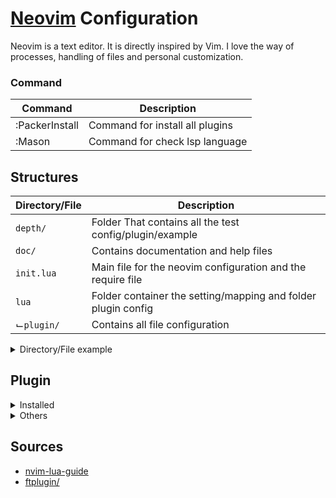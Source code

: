 # [Neovim](https://neovim.io) Configuration

Neovim is a text editor. It is directly inspired by Vim. I love the way of processes, handling of files and personal customization.

### Command

|  Command         |                         Description                          |
|------------------|--------------------------------------------------------------|
| :PackerInstall   | Command for install all plugins                              |
| :Mason           | Command for check lsp language                               |


## Structures

|  Directory/File  |                         Description                          |
|------------------|--------------------------------------------------------------|
| `depth/`         | Folder That contains all the test config/plugin/example      |
| `doc/`           | Contains documentation and help files                        |
| `init.lua`       | Main file for the neovim configuration and the require file  |
| `lua`            | Folder container the setting/mapping and folder plugin config|
|  ⌙`plugin/`      | Contains all file configuration                              |

<details>
<summary> Directory/File example</summary>

|  Directory/File  |                         Description                          |
|------------------|--------------------------------------------------------------|
| `filetype.lua`   | Used to set a file's lua filetype                            |
| `autoload/`      | Scripts loaded dynamically using Vim's autoload feature      |
| `colors/`        | Vim colorscheme files conventionally go here                 |
| `compiler/`      | Contains files related to compilation and make functionality |
| `doc/`           | Contains documentation and help files                        |
| `ftplugin/`      | Filetype-specific configurations here                        |
| `ftdetect/`      | FileType-specific detection here                             |
| `indent/`        | Contains scripts related to indentation                      |
| `plugin/`        | Contains all file configuration                              |
| `pack/`          | Vim's default location for third-party plugins               |
| `spell/`         | Files related to spell-checking                              |
| `syntax/`        | Contains scripts related to syntax highlighting              |
| `depth/`         | Folder That contains all the test config/plugin              |

<font size="1">* This structure is an example/idea, it is in no way an absolute truth and can be adapted according to your preference.</font>
</details>

## Plugin

<details>
<summary> Installed</summary>

- [x] [Packer (Manager Package)](https://github.com/wbthomason/packer.nvim)
- [x] [Nvim-web-devicons](https://github.com/nvim-tree/nvim-web-devicons)
- [x] [Lualine](https://github.com/nvim-lualine/lualine.nvim)
- [x] [Modes](https://github.com/mvllow/modes.nvim)
- [ ] [Modicator](https://github.com/mawkler/modicator.nvim)
- [x] [Mapx](https://github.com/b0o/mapx.nvim)
- [x] [Markdown-preview](https://github.com/iamcco/markdown-preview.nvim)
- [x] [Barbar](https://github.com/romgrk/barbar.nvim)
- [x] [Indent-backline](https://github.com/lukas-reineke/indent-blankline.nvim)
- [x] [Guess-indent](https://github.com/NMAC427/guess-indent.nvim)
- LSP :
    - [-] [Rust-tools.nvim](https://github.com/simrat39/rust-tools.nvim)
    - [ ] [Luasnip](https://github.com/L3MON4D3/LuaSnip)
    - [x] [Mason.nvim](https://github.com/williamboman/mason.nvim)
    - [x] [Mason_lspconfig.nvim](https://github.com/williamboman/mason-lspconfig.nvim)
    - [-] [Nvim_cmp](https://github.com/hrsh7th/nvim-cmp)
    - [-] [Cmp_nvim_lsp](https://github.com/hrsh7th/cmp-nvim-lsp)
    - [-] [Cmp_luasnip](https://github.com/saadparwaiz1/cmp_luasnip)
    - [x] [Nvim-lspconfig](https://github.com/neovim/nvim-lspconfig)
- [x] [Alternate-toggler]()https://github.com/rmagatti/alternate-toggler
- [ ] [Auto Pair](https://github.com/windwp/nvim-autopairs)
- [ ] [Vim-visual-multi](https://github.com/mg979/vim-visual-multi)
- [ ] [Wildfire](https://github.com/gcmt/wildfire.vim)
- Surround :
    - [ ] [tpope](https://github.com/tpope/vim-surround)
    - [-] [ur4ltz](https://github.com/ur4ltz/surround.nvim)
    - [-] [kylechui](https://github.com/kylechui/nvim-surround)

<font size="1"> [x] : Crossed (My Config)</font><br/>
<font size="1"> [-] : Commend & not installed</font><br/>
<font size="1"> [ ] : Unchecked (Default Config)</font><br/>
</details>

<details>
<summary> Others</summary>

- [ ] [Nvim-notify](https://github.com/rcarriga/nvim-notify)
- [ ] [Vim-table-mode](https://github.com/dhruvasagar/vim-table-mode)
- [ ] [Vim-polyglot](https://github.com/sheerun/vim-polyglot)
- [ ] [Vim-closetag](https://github.com/alvan/vim-closetag)
- [ ] [Vim-nerdtree](https://github.com/preservim/nerdtree)
- [ ] [Comment](https://github.com/numToStr/Comment.nvim)
- [ ] [Auto indent detection](https://github.com/tpope/vim-sleuth)
- [ ] [Lazygit](https://github.com/kdheepak/lazygit.nvim)
- [ ] [GitSigns](https://github.com/lewis6991/gitsigns.nvim)
- [ ] [GitBlame](https://github.com/f-person/git-blame.nvim)
- [ ] [Trouble](https://github.com/folke/trouble.nvim)
- [ ] [vim-auto-save](https://github.com/907th/vim-auto-save)
- [ ] [Telescope :](https://github.com/nvim-telescope/telescope.nvim)
    - [ ] [Telescope-file-browser](https://github.com/nvim-telescope/telescope-file-browser.nvim)
    - [ ] [Telescope-fzf-native](https://github.com/nvim-telescope/telescope-fzy-native.nvim)
    - [ ] [Telescope-project](https://github.com/nvim-telescope/telescope-project.nvim)
- [ ] [Nvim-treesitter](https://github.com/nvim-treesitter/nvim-treesitter)
- [ ] [Nvim-treesitter-refactor](https://github.com/nvim-treesitter/nvim-treesitter-refactor)
- [ ] [Nvim-ts-autotag](https://github.com/windwp/nvim-ts-autotag)
- [ ] [Lspkind](https://github.com/onsails/lspkind.nvim)

</details>

## Sources

- [nvim-lua-guide](https://github.com/nanotee/nvim-lua-guide)
- [ftplugin/](https://www.ejmastnak.com/tutorials/vim-latex/ftplugin/)
